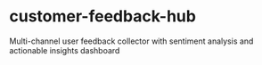# customer-feedback-hub
Multi-channel user feedback collector with sentiment analysis and actionable insights dashboard
